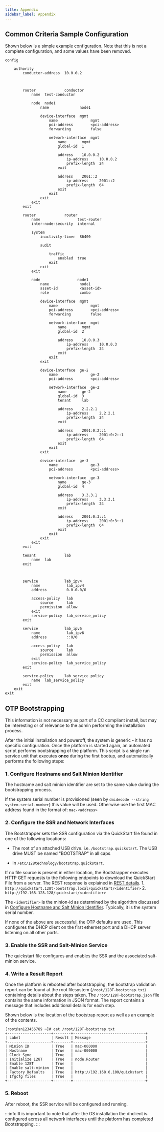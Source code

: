 ```yaml
---
title: Appendix
sidebar_label: Appendix
---
```


## Common Criteria Sample Configuration

Shown below is a simple example configuration. Note that this is not a complete configuration, and some values have been removed. 

```
config

    authority
        conductor-address  10.0.0.2



        router             conductor
            name  test-conductor

            node  node1
                name              node1

                device-interface  mgmt
                    name               mgmt
                    pci-address        <pci-address>
                    forwarding         false

                    network-interface  mgmt
                        name       mgmt
                        global-id  1

                        address    10.0.0.2
                            ip-address     10.0.0.2
                            prefix-length  24
                        exit

                        address    2001::2
                            ip-address     2001::2
                            prefix-length  64
                        exit
                    exit
                exit
            exit
        exit

        router             router
            name                 test-router
            inter-node-security  internal

            system
                inactivity-timer  86400

                audit

                    traffic
                        enabled  true
                    exit
                exit
            exit

            node                 node1
                name              node1
                asset-id          <asset-id>
                role              combo

                device-interface  mgmt
                    name               mgmt
                    pci-address        <pci-address>
                    forwarding         false

                    network-interface  mgmt
                        name       mgmt
                        global-id  2

                        address    10.0.0.3
                            ip-address     10.0.0.3
                            prefix-length  24
                        exit
                    exit
                exit

                device-interface  ge-2
                    name               ge-2
                    pci-address        <pci-address>

                    network-interface  ge-2
                        name       ge-2
                        global-id  3
                        tenant     lab

                        address    2.2.2.1
                            ip-address     2.2.2.1
                            prefix-length  24
                        exit

                        address    2001:0:2::1
                            ip-address     2001:0:2::1
                            prefix-length  64
                        exit
                    exit
                exit

                device-interface  ge-3
                    name               ge-3
                    pci-address        <pci-address>

                    network-interface  ge-3
                        name       ge-3
                        global-id  4

                        address    3.3.3.1
                            ip-address     3.3.3.1
                            prefix-length  24
                        exit

                        address    2001:0:3::1
                            ip-address     2001:0:3::1
                            prefix-length  64
                        exit
                    exit
                exit
            exit
        exit

        tenant             lab
            name  lab
        exit



        service            lab_ipv4
            name            lab_ipv4
            address         0.0.0.0/0

            access-policy   lab
                source      lab
                permission  allow
            exit
            service-policy  lab_service_policy
        exit

        service            lab_ipv6
            name            lab_ipv6
            address         ::0/0

            access-policy   lab
                source      lab
                permission  allow
            exit
            service-policy  lab_service_policy
        exit

        service-policy     lab_service_policy
            name  lab_service_policy
        exit
    exit
exit

```

## OTP Bootstrapping 

This information is not necessary as part of a CC compliant install, but may be interesting or of relevance to the admin performing the installation process. 

After the initial installation and poweroff, the system is generic - it has no specific configuration. Once the platform is started again, an automated script performs bootstrapping of the platform. This script is a single run service unit that executes **once** during the first bootup, and automatically performs the following steps:

### 1. Configure Hostname and Salt Minion Identifier

The hostname and salt minion identifier are set to the same value during the bootstrapping process.

If the system serial number is provisioned (seen by `dmidecode --string system-serial-number`) this value will be used. Otherwise use the first MAC address found in the format of: `mac-<address>`

### 2. Configure the SSR and Network Interfaces

The Bootstrapper sets the SSR configuration via the QuickStart file found in one of the following locations:

- The root of an attached USB drive. i.e. `/bootstrap.quickstart`. The USB drive MUST be named "BOOTSTRAP" in all caps.

- In `/etc/128technology/bootstrap.quickstart`.

If no file source is present in either location, the Bootstrapper executes HTTP GET requests to the following endpoints to download the QuickStart File from a server. The REST response is explained in [REST details](#quickstart-file-via-rest).
    1. `http://quickstart.128t-bootstrap.local/quickstart/<identifier>`
    2. `http://192.168.128.128/quickstart/<identifier>`

The `<identifier>` is the minion-id as determined by the algorithm discussed in [Configure Hostname and Salt Minion Identifier](#configure-hostname-and-salt-minion-identifier). Typically, it is the system serial number.

If none of the above are successful, the OTP defaults are used. This configures the DHCP client on the first ethernet port and a DHCP server listening on all other ports.

### 3. Enable the SSR and Salt-Minion Service

The quickstart file configures and enables the SSR and the associated salt-minion service.

### 4. Write a Result Report

Once the platform is rebooted after bootstrapping, the bootstrap validation report can be found at the root filesystem (`/root/128T-bootstrap.txt`) containing details about the steps taken. The `/root/128T-bootstrap.json` file contains the same information in JSON format. The report contains a message that includes additional details for each step.

Shown below is the location of the bootstrap report as well as an example of the contents.
```
[root@sn123456789 ~]# cat /root/128T-bootstrap.txt
+--------------------+--------+---------------------------------+
| Label              | Result | Message                         |
+--------------------+--------+---------------------------------+
| Minion ID          | True   | mac-000000                      |
| Hostname           | True   | mac-000000                      |
| Clock Sync         | True   |                                 |
| Initialize 128T    | True   | node.Router                     |
| Enable 128T        | True   |                                 |
| Enable salt-minion | True   |                                 |
| Factory Defaults   | True   | http://192.168.0.100/quickstart |
| Ifgcfg files       | True   |                                 |
+--------------------+--------+---------------------------------+
```

### 5. Reboot

After reboot, the SSR service will be configured and running.

:::info
It is important to note that after the OS installation the dhclient is configured across all network interfaces until the platform has completed Bootstrapping.
:::

